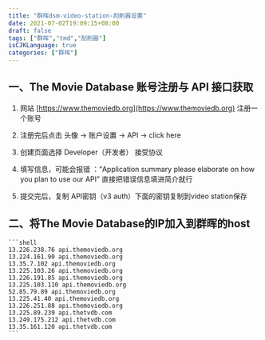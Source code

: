 ```yaml
---
title: "群晖dsm-video-station-刮削器设置"
date: 2021-07-02T19:09:15+08:00
draft: false
tags: ["群晖","tmd","刮削器"]
isCJKLanguage: true
categories: ["群晖"]
---
```


## 一、The Movie Database 账号注册与 API 接口获取

1. 网站 [https://www.themoviedb.org](https://www.themoviedb.org) 注册一个账号
2. 注册完后点击   头像 -> 账户设置 -> API -> click here
3. 创建页面选择 Developer（开发者） 接受协议
4. 填写信息，可能会报错 ：“Application summary please elaborate on how you plan to use our API” 直接把错误信息填进简介就行

5. 提交完后，复制 API密钥（v3 auth）下面的密钥复制到video station保存

## 二、将The Movie Database的IP加入到群晖的host

    ```shell
    13.226.238.76 api.themoviedb.org
    13.224.161.90 api.themoviedb.org
    13.35.7.102 api.themoviedb.org
    13.225.103.26 api.themoviedb.org
    13.226.191.85 api.themoviedb.org
    13.225.103.110 api.themoviedb.org
    52.85.79.89 api.themoviedb.org
    13.225.41.40 api.themoviedb.org
    13.226.251.88 api.themoviedb.org
    13.225.89.239 api.thetvdb.com
    13.249.175.212 api.thetvdb.com
    13.35.161.120 api.thetvdb.com
    ```
